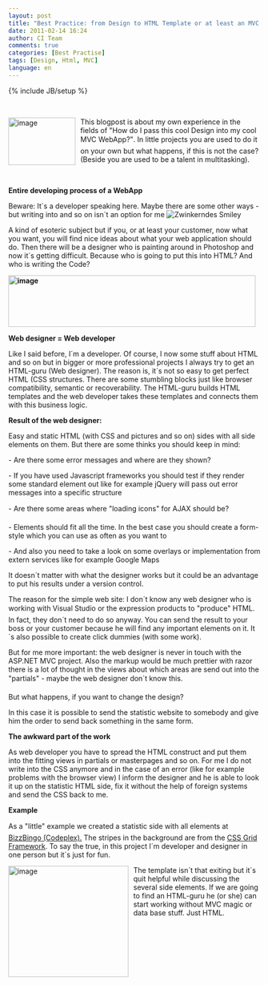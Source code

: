 ```yaml
---
layout: post
title: "Best Practice: from Design to HTML Template or at least an MVC Application"
date: 2011-02-14 16:24
author: CI Team
comments: true
categories: [Best Practise]
tags: [Design, Html, MVC]
language: en
---
```

{% include JB/setup %}
<p>&#160;</p>  <p><a href="{{BASE_PATH}}/assets/wp-images-en/image124.png"><img style="background-image: none; border-bottom: 0px; border-left: 0px; margin: 0px 10px 0px 0px; padding-left: 0px; padding-right: 0px; display: inline; float: left; border-top: 0px; border-right: 0px; padding-top: 0px" title="image" border="0" alt="image" align="left" src="{{BASE_PATH}}/assets/wp-images-en/image_thumb33.png" width="134" height="95" /></a>This blogpost is about my own experience in the fields of "How do I pass this cool Design into my cool MVC WebApp?". In little projects you are used to do it on your own but what happens, if this is not the case? (Beside you are used to be a talent in multitasking). </p>  <p>&#160;</p>  <!--more-->  <p><b>Entire developing process of a WebApp </b></p>  <p><b></b></p>  <p>Beware: It´s a developer speaking here. Maybe there are some other ways - but writing into and so on isn´t an option for me <img style="border-bottom-style: none; border-right-style: none; border-top-style: none; border-left-style: none" class="wlEmoticon wlEmoticon-winkingsmile" alt="Zwinkerndes Smiley" src="{{BASE_PATH}}/assets/wp-images-en/wlEmoticon-winkingsmile12.png" /></p>  <p>A kind of esoteric subject but if you, or at least your customer, now what you want, you will find nice ideas about what your web application should do. Then there will be a designer who is painting around in Photoshop and now it´s getting difficult. Because who is going to put this into HTML? And who is writing the Code?</p>  <p><b></b></p>  <p><b><img style="background-image: none; border-bottom: 0px; border-left: 0px; padding-left: 0px; padding-right: 0px; border-top: 0px; border-right: 0px; padding-top: 0px" title="image" border="0" alt="image" src="{{BASE_PATH}}/assets/wp-images-de/image_thumb355.png" width="494" height="103" /></b></p>  <p><b>Web designer = Web developer </b></p>  <p><b></b></p>  <p>Like I said before, I´m a developer. Of course, I now some stuff about HTML and so on but in bigger or more professional projects I always try to get an HTML-guru (Web designer). The reason is, it´s not so easy to get perfect HTML (CSS structures. There are some stumbling blocks just like browser compatibility, semantic or recoverability. The HTML-guru builds HTML templates and the web developer takes these templates and connects them with this business logic. </p>  <p><b>Result of the web designer:</b></p>  <p><b></b></p>  <p>Easy and static HTML (with CSS and pictures and so on) sides with all side elements on them. But there are some thinks you should keep in mind:</p>  <p>- Are there some error messages and where are they shown?</p>  <p>- If you have used Javascript frameworks you should test if they render some standard element out like for example jQuery will pass out error messages into a specific structure</p>  <p>- Are there some areas where "loading icons" for AJAX should be?</p>  <p>- Elements should fit all the time. In the best case you should create a form-style which you can use as often as you want to</p>  <p>- And also you need to take a look on some overlays or implementation from extern services like for example Google Maps</p>  <p>It doesn´t matter with what the designer works but it could be an advantage to put his results under a version control.</p>  <p>The reason for the simple web site: I don´t know any web designer who is working with Visual Studio or the expression products to "produce" HTML. In fact, they don´t need to do so anyway. You can send the result to your boss or your customer because he will find any important elements on it. It´s also possible to create click dummies (with some work). </p>  <p>But for me more important: the web designer is never in touch with the ASP.NET MVC project. Also the markup would be much prettier with razor there is a lot of thought in the views about which areas are send out into the "partials" - maybe the web designer don´t know this.</p>  <p>But what happens, if you want to change the design?</p>  <p>In this case it is possible to send the statistic website to somebody and give him the order to send back something in the same form. </p>  <p><b>The awkward part of the work </b></p>  <p><b></b></p>  <p>As web developer you have to spread the HTML construct and put them into the fitting views in partials or masterpages and so on. For me I do not write into the CSS anymore and in the case of an error (like for example problems with the browser view) I inform the designer and he is able to look it up on the statistic HTML side, fix it without the help of foreign systems and send the CSS back to me.</p>  <p><b>Example</b></p>  <p>As a "little" example we created a statistic side with all elements at <a href="http://www.bizzbingo.de/">BizzBingo (Codeplex).</a> The stripes in the background are from the <a href="http://www.frontendmatters.com/projects/fem-css-framework/">CSS Grid Framework</a>. To say the true, in this project I´m developer and designer in one person but it´s just for fun. </p>  <p><a href="{{BASE_PATH}}/assets/wp-images-en/image125.png"><img style="background-image: none; border-bottom: 0px; border-left: 0px; margin: 0px 10px 0px 0px; padding-left: 0px; padding-right: 0px; display: inline; float: left; border-top: 0px; border-right: 0px; padding-top: 0px" title="image" border="0" alt="image" align="left" src="{{BASE_PATH}}/assets/wp-images-en/image_thumb34.png" width="240" height="222" /></a>The template isn´t that exiting but it´s quit helpful while discussing the several side elements. If we are going to find an HTML-guru he (or she) can start working without MVC magic or data base stuff. Just HTML.</p>
